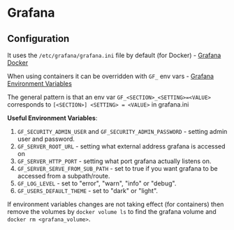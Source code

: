 # Grafana

## Configuration

It uses the `/etc/grafana/grafana.ini` file by default (for Docker) - [Grafana Docker](https://grafana.com/docs/grafana/latest/setup-grafana/configure-docker/) 

When using containers it can be overridden with `GF_` env vars - [Grafana Environment Variables](https://grafana.com/docs/grafana/latest/setup-grafana/configure-grafana/#configure-with-environment-variables)

The general pattern is that an env var `GF_<SECTION>_<SETTING>=<VALUE>` corresponds to `[<SECTION>] <SETTING> = <VALUE>` in grafana.ini

**Useful Environment Variables**:

1. `GF_SECURITY_ADMIN_USER` and `GF_SECURITY_ADMIN_PASSWORD` - setting admin user and password.
2. `GF_SERVER_ROOT_URL` - setting what external address grafana is accessed on
3. `GF_SERVER_HTTP_PORT` - setting what port grafana actually listens on.
4. `GF_SERVER_SERVE_FROM_SUB_PATH` - set to true if you want grafana to be accessed from a subpath/route.
5. `GF_LOG_LEVEL` - set to "error", "warn", "info" or "debug".
6. `GF_USERS_DEFAULT_THEME` - set to "dark" or "light".

If environment variables changes are not taking effect (for containers) then remove the volumes by `docker volume ls` to find the grafana volume and `docker rm <grafana_volume>`.
